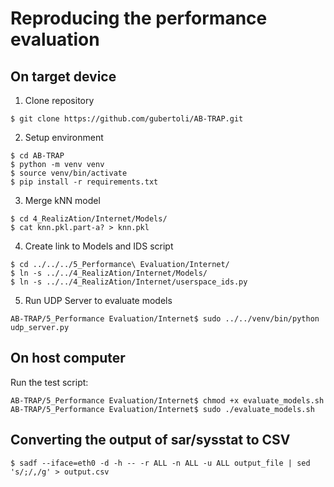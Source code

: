 # Reproducing the performance evaluation

## On target device

1. Clone repository

`$ git clone https://github.com/gubertoli/AB-TRAP.git`

2. Setup environment

```
$ cd AB-TRAP
$ python -m venv venv
$ source venv/bin/activate
$ pip install -r requirements.txt
```

3. Merge kNN model

```
$ cd 4_RealizAtion/Internet/Models/
$ cat knn.pkl.part-a? > knn.pkl
```

4. Create link to Models and IDS script

```
$ cd ../../../5_Performance\ Evaluation/Internet/
$ ln -s ../../4_RealizAtion/Internet/Models/
$ ln -s ../../4_RealizAtion/Internet/userspace_ids.py
```

5. Run UDP Server to evaluate models

`AB-TRAP/5_Performance Evaluation/Internet$ sudo ../../venv/bin/python udp_server.py`

## On host computer

Run the test script:

```
AB-TRAP/5_Performance Evaluation/Internet$ chmod +x evaluate_models.sh
AB-TRAP/5_Performance Evaluation/Internet$ sudo ./evaluate_models.sh
```

## Converting the output of sar/sysstat to CSV

`$ sadf --iface=eth0 -d -h -- -r ALL -n ALL -u ALL output_file | sed 's/;/,/g' > output.csv`
